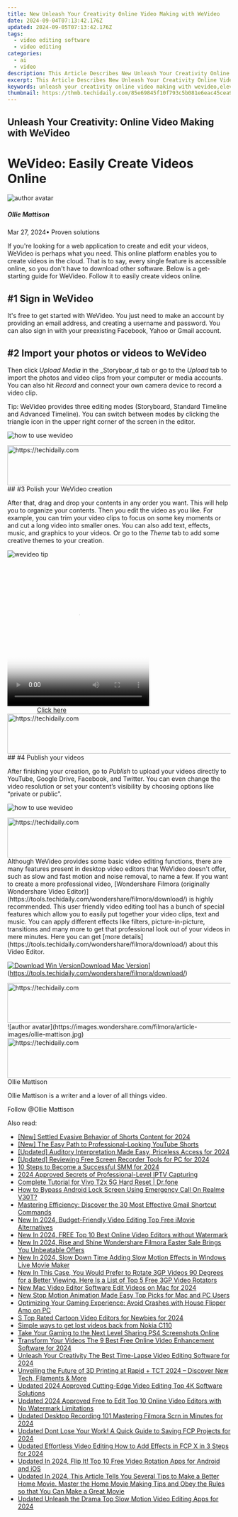 ```yaml
---
title: New Unleash Your Creativity Online Video Making with WeVideo
date: 2024-09-04T07:13:42.176Z
updated: 2024-09-05T07:13:42.176Z
tags: 
  - video editing software
  - video editing
categories: 
  - ai
  - video
description: This Article Describes New Unleash Your Creativity Online Video Making with WeVideo
excerpt: This Article Describes New Unleash Your Creativity Online Video Making with WeVideo
keywords: unleash your creativity online video making with wevideo,elevate your storytelling easy online video creation with wevideo,online video creation made easy with wevideo,unleash your creativity top online lyric video making platforms,unleash your creativity with jaycut a free online video editing tutorial,unleash your creativity a beginners guide to online video editing,ai animation unleash your creativity online video making with wevideo
thumbnail: https://thmb.techidaily.com/85e69845f10f793c5b081e6eac45cea976095820d8ff765825e636a33b833fec.jpg
---
```


## Unleash Your Creativity: Online Video Making with WeVideo

# WeVideo: Easily Create Videos Online

![author avatar](https://images.wondershare.com/filmora/article-images/ollie-mattison.jpg)

##### Ollie Mattison

 Mar 27, 2024• Proven solutions

 If you're looking for a web application to create and edit your videos, WeVideo is perhaps what you need. This online platform enables you to create videos in the cloud. That is to say, every single feature is accessible online, so you don't have to download other software. Below is a get-starting guide for WeVideo. Follow it to easily create videos online.

## #1 Sign in WeVideo

 It's free to get started with WeVideo. You just need to make an account by providing an email address, and creating a username and password. You can also sign in with your preexisting Facebook, Yahoo or Gmail account.

## #2 Import your photos or videos to WeVideo

 Then click _Upload Media_ in the _Storyboar_d tab or go to the _Upload_ tab to import the photos and video clips from your computer or media accounts. You can also hit _Record_ and connect your own camera device to record a video clip.

 Tip: WeVideo provides three editing modes (Storyboard, Standard Timeline and Advanced Timeline). You can switch between modes by clicking the triangle icon in the upper right corner of the screen in the editor.

![how to use wevideo](https://images.wondershare.com/images/multimedia/video-editor/wevideo-add-files.jpg)

<!-- affiliate ads begin -->
<a href="https://aligracehair.sjv.io/c/5597632/1934258/19272" target="_top" id="1934258">
  <img src="//a.impactradius-go.com/display-ad/19272-1934258" border="0" alt="https://techidaily.com" width="728" height="90"/>
</a>
<img height="0" width="0" src="https://aligracehair.sjv.io/i/5597632/1934258/19272" style="position:absolute;visibility:hidden;" border="0" />
<!-- affiliate ads end -->
## #3 Polish your WeVideo creation

 After that, drag and drop your contents in any order you want. This will help you to organize your contents. Then you edit the video as you like. For example, you can trim your video clips to focus on some key moments or and cut a long video into smaller ones. You can also add text, effects, music, and graphics to your videos. Or go to the _Theme_ tab to add some creative themes to your creation.

![wevideo tip](https://images.wondershare.com/images/multimedia/video-editor/wevideo-effects.jpg)

<!-- affiliate ads begin -->
<span id="1498635">
					<video width="320" height="320" style="cursor:pointer"
           poster="//a.impactradius-go.com/display-clicktoplayimage/1498635.png"
           onclick="if(!this.playClicked){this.play();this.setAttribute('controls',true);this.playClicked=true;}">
	   <source src="//a.impactradius-go.com/display-ad/17326-1498635">
	   <img src="//a.impactradius-go.com/display-clicktoplayimage/1498635.png" style="border: none; height: 100%; width: 100%; object-fit: contain">
	</video>
	<div style="width:200px;text-align:center"><a href="javascript:window.open(decodeURIComponent('https%3A%2F%2Fancheer.sjv.io%2Fc%2F5597632%2F1498635%2F17326'), '_blank');void(0);">Click here</a></div>
</span>
<img height="0" width="0" src="https://imp.pxf.io/i/5597632/1498635/17326" style="position:absolute;visibility:hidden;" border="0" />
<!-- affiliate ads end -->
<!-- affiliate ads begin -->
<a href="https://aligracehair.sjv.io/c/5597632/1959764/19272" target="_top" id="1959764">
  <img src="//a.impactradius-go.com/display-ad/19272-1959764" border="0" alt="https://techidaily.com" width="728" height="90"/>
</a>
<img height="0" width="0" src="https://aligracehair.sjv.io/i/5597632/1959764/19272" style="position:absolute;visibility:hidden;" border="0" />
<!-- affiliate ads end -->
## #4 Publish your videos

 After finishing your creation, go to _Publish_ to upload your videos directly to YouTube, Google Drive, Facebook, and Twitter. You can even change the video resolution or set your content’s visibility by choosing options like “private or public”.

![how to use wevideo](https://images.wondershare.com/images/multimedia/video-editor/wevideo-publish.jpg)

<!-- affiliate ads begin -->
<a href="https://appsumo.8odi.net/c/5597632/2128844/7443" target="_top" id="2128844">
  <img src="//a.impactradius-go.com/display-ad/7443-2128844" border="0" alt="https://techidaily.com" width="728" height="90"/>
</a>
<img height="0" width="0" src="https://appsumo.8odi.net/i/5597632/2128844/7443" style="position:absolute;visibility:hidden;" border="0" />
<!-- affiliate ads end -->
 Although WeVideo provides some basic video editing functions, there are many features present in desktop video editors that WeVideo doesn't offer, such as slow and fast motion and noise removal, to name a few. If you want to create a more professional video, [Wondershare Filmora (originally Wondershare Video Editor)](https://tools.techidaily.com/wondershare/filmora/download/) is highly recommended. This user friendly video editing tool has a bunch of special features which allow you to easily put together your video clips, text and music. You can apply different effects like filters, picture-in-picture, transitions and many more to get that professional look out of your videos in mere minutes. Here you can get [more details](https://tools.techidaily.com/wondershare/filmora/download/) about this Video Editor.

[![Download Win Version](https://images.wondershare.com/filmora/guide/download-btn-win.jpg)](https://tools.techidaily.com/wondershare/filmora/download/)[Download Mac Version](https://images.wondershare.com/filmora/guide/download-btn-mac.jpg)](https://tools.techidaily.com/wondershare/filmora/download/)

<!-- affiliate ads begin -->
<a href="https://united.elfm.net/c/5597632/517826/4704" target="_top" id="517826">
  <img src="//a.impactradius-go.com/display-ad/4704-517826" border="0" alt="https://techidaily.com" width="728" height="90"/>
</a>
<img height="0" width="0" src="https://united.elfm.net/i/5597632/517826/4704" style="position:absolute;visibility:hidden;" border="0" />
<!-- affiliate ads end -->
![author avatar](https://images.wondershare.com/filmora/article-images/ollie-mattison.jpg)

<!-- affiliate ads begin -->
<a href="https://appsumo.8odi.net/c/5597632/2082539/7443" target="_top" id="2082539">
  <img src="//a.impactradius-go.com/display-ad/7443-2082539" border="0" alt="https://techidaily.com" width="728" height="90"/>
</a>
<img height="0" width="0" src="https://appsumo.8odi.net/i/5597632/2082539/7443" style="position:absolute;visibility:hidden;" border="0" />
<!-- affiliate ads end -->
Ollie Mattison

Ollie Mattison is a writer and a lover of all things video.

Follow @Ollie Mattison

<span class="atpl-alsoreadstyle">Also read:</span>
<div><ul>
<li><a href="https://youtube-data.techidaily.com/ettled-evasive-behavior-of-shorts-content-for-2024/"><u>[New] Settled  Evasive Behavior of Shorts Content for 2024</u></a></li>
<li><a href="https://facebook-record-videos.techidaily.com/new-the-easy-path-to-professional-looking-youtube-shorts/"><u>[New] The Easy Path to Professional-Looking YouTube Shorts</u></a></li>
<li><a href="https://fox-glue.techidaily.com/updated-auditory-interpretation-made-easy-priceless-access-for-2024/"><u>[Updated] Auditory Interpretation Made Easy, Priceless Access for 2024</u></a></li>
<li><a href="https://video-screen-grab.techidaily.com/updated-reviewing-free-screen-recorder-tools-for-pc-for-2024/"><u>[Updated] Reviewing Free Screen Recorder Tools for PC for 2024</u></a></li>
<li><a href="https://fox-glue.techidaily.com/10-steps-to-become-a-successful-smm-for-2024/"><u>10 Steps to Become a Successful SMM for 2024</u></a></li>
<li><a href="https://remote-screen-capture.techidaily.com/2024-approved-secrets-of-professional-level-iptv-capturing/"><u>2024 Approved  Secrets of Professional-Level IPTV Capturing</u></a></li>
<li><a href="https://techidaily.com/complete-tutorial-for-vivo-t2x-5g-hard-reset-drfone-by-drfone-reset-android-reset-android/"><u>Complete Tutorial for Vivo T2x 5G Hard Reset | Dr.fone</u></a></li>
<li><a href="https://easy-unlock-android.techidaily.com/how-to-bypass-android-lock-screen-using-emergency-call-on-realme-v30t-by-drfone-android/"><u>How to Bypass Android Lock Screen Using Emergency Call On Realme V30T?</u></a></li>
<li><a href="https://techtrends.techidaily.com/mastering-efficiency-discover-the-30-most-effective-gmail-shortcut-commands/"><u>Mastering Efficiency: Discover the 30 Most Effective Gmail Shortcut Commands</u></a></li>
<li><a href="https://smart-video-creator.techidaily.com/new-in-2024-budget-friendly-video-editing-top-free-imovie-alternatives/"><u>New In 2024, Budget-Friendly Video Editing Top Free iMovie Alternatives</u></a></li>
<li><a href="https://smart-video-creator.techidaily.com/new-in-2024-free-top-10-best-online-video-editors-without-watermark/"><u>New In 2024, FREE Top 10 Best Online Video Editors without Watermark</u></a></li>
<li><a href="https://smart-video-creator.techidaily.com/new-in-2024-rise-and-shine-wondershare-filmora-easter-sale-brings-you-unbeatable-offers/"><u>New In 2024, Rise and Shine Wondershare Filmora Easter Sale Brings You Unbeatable Offers</u></a></li>
<li><a href="https://smart-video-creator.techidaily.com/new-in-2024-slow-down-time-adding-slow-motion-effects-in-windows-live-movie-maker/"><u>New In 2024, Slow Down Time Adding Slow Motion Effects in Windows Live Movie Maker</u></a></li>
<li><a href="https://smart-video-creator.techidaily.com/new-in-this-case-you-would-prefer-to-rotate-3gp-videos-90-degrees-for-a-better-viewing-here-is-a-list-of-top-5-free-3gp-video-rotators/"><u>New In This Case, You Would Prefer to Rotate 3GP Videos 90 Degrees for a Better Viewing. Here Is a List of Top 5 Free 3GP Video Rotators</u></a></li>
<li><a href="https://smart-video-creator.techidaily.com/new-mac-video-editor-software-edit-videos-on-mac-for-2024/"><u>New Mac Video Editor Software Edit Videos on Mac for 2024</u></a></li>
<li><a href="https://smart-video-creator.techidaily.com/new-stop-motion-animation-made-easy-top-picks-for-mac-and-pc-users/"><u>New Stop Motion Animation Made Easy Top Picks for Mac and PC Users</u></a></li>
<li><a href="https://program-issues.techidaily.com/optimizing-your-gaming-experience-avoid-crashes-with-house-flipper-amo-on-pc/"><u>Optimizing Your Gaming Experience: Avoid Crashes with House Flipper Amo on PC</u></a></li>
<li><a href="https://smart-video-creator.techidaily.com/s-top-rated-cartoon-video-editors-for-newbies-for-2024/"><u>S Top Rated Cartoon Video Editors for Newbies for 2024</u></a></li>
<li><a href="https://techidaily.com/simple-ways-to-get-lost-videos-back-from-nokia-c110-by-fonelab-android-recover-video/"><u>Simple ways to get lost videos back from Nokia C110</u></a></li>
<li><a href="https://smart-video-creator.techidaily.com/take-your-gaming-to-the-next-level-sharing-ps4-screenshots-online/"><u>Take Your Gaming to the Next Level Sharing PS4 Screenshots Online</u></a></li>
<li><a href="https://smart-video-creator.techidaily.com/transform-your-videos-the-9-best-free-online-video-enhancement-software-for-2024/"><u>Transform Your Videos The 9 Best Free Online Video Enhancement Software for 2024</u></a></li>
<li><a href="https://smart-video-creator.techidaily.com/unleash-your-creativity-the-best-time-lapse-video-editing-software-for-2024/"><u>Unleash Your Creativity The Best Time-Lapse Video Editing Software for 2024</u></a></li>
<li><a href="https://hardware-tips.techidaily.com/1723125172865-unveiling-the-future-of-3d-printing-at-rapid-plus-tct-2024-discover-new-tech-filaments-and-more/"><u>Unveiling the Future of 3D Printing at Rapid + TCT 2024 – Discover New Tech, Filaments & More</u></a></li>
<li><a href="https://smart-video-creator.techidaily.com/updated-2024-approved-cutting-edge-video-editing-top-4k-software-solutions/"><u>Updated 2024 Approved Cutting-Edge Video Editing Top 4K Software Solutions</u></a></li>
<li><a href="https://smart-video-creator.techidaily.com/updated-2024-approved-free-to-edit-top-10-online-video-editors-with-no-watermark-limitations/"><u>Updated 2024 Approved Free to Edit Top 10 Online Video Editors with No Watermark Limitations</u></a></li>
<li><a href="https://smart-video-creator.techidaily.com/updated-desktop-recording-101-mastering-filmora-scrn-in-minutes-for-2024/"><u>Updated Desktop Recording 101 Mastering Filmora Scrn in Minutes for 2024</u></a></li>
<li><a href="https://smart-video-creator.techidaily.com/updated-dont-lose-your-work-a-quick-guide-to-saving-fcp-projects-for-2024/"><u>Updated Dont Lose Your Work! A Quick Guide to Saving FCP Projects for 2024</u></a></li>
<li><a href="https://smart-video-creator.techidaily.com/updated-effortless-video-editing-how-to-add-effects-in-fcp-x-in-3-steps-for-2024/"><u>Updated Effortless Video Editing How to Add Effects in FCP X in 3 Steps for 2024</u></a></li>
<li><a href="https://smart-video-creator.techidaily.com/updated-in-2024-flip-it-top-10-free-video-rotation-apps-for-android-and-ios/"><u>Updated In 2024, Flip It! Top 10 Free Video Rotation Apps for Android and iOS</u></a></li>
<li><a href="https://smart-video-creator.techidaily.com/updated-in-2024-this-article-tells-you-several-tips-to-make-a-better-home-movie-master-the-home-movie-making-tips-and-obey-the-rules-so-that-you-can-make-a-/"><u>Updated In 2024, This Article Tells You Several Tips to Make a Better Home Movie. Master the Home Movie Making Tips and Obey the Rules so that You Can Make a Great Movie</u></a></li>
<li><a href="https://smart-video-creator.techidaily.com/updated-unleash-the-drama-top-slow-motion-video-editing-apps-for-2024/"><u>Updated Unleash the Drama Top Slow Motion Video Editing Apps for 2024</u></a></li>
</ul></div>

<ins class="adsbygoogle"
      style="display:block"
      data-ad-client="ca-pub-7571918770474297"
      data-ad-slot="8358498916"
      data-ad-format="auto"
      data-full-width-responsive="true"></ins>